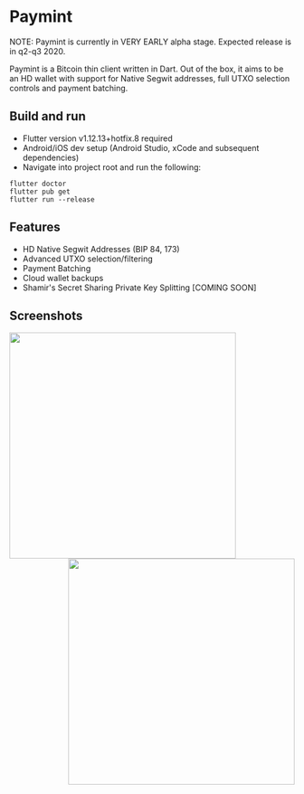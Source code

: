 # Paymint
NOTE: Paymint is currently in VERY EARLY alpha stage. Expected release is in q2-q3 2020.

Paymint is a Bitcoin thin client written in Dart. Out of the box, it aims to be an HD wallet with support for Native Segwit addresses, full UTXO selection controls and payment batching.

## Build and run
- Flutter version v1.12.13+hotfix.8 required
- Android/iOS dev setup (Android Studio, xCode and subsequent dependencies)
- Navigate into project root and run the following:
```
flutter doctor
flutter pub get
flutter run --release
```

## Features
- HD Native Segwit Addresses (BIP 84, 173)
- Advanced UTXO selection/filtering
- Payment Batching
- Cloud wallet backups
- Shamir's Secret Sharing Private Key Splitting [COMING SOON]

## Screenshots
<img src="https://imgur.com/ib2IPoP.jpg" width="400" align="left"> <img src="https://imgur.com/hJQmhkw.jpg" width="400" align="right">
